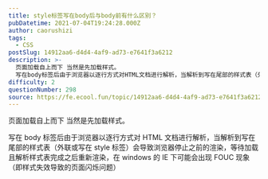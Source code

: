 ```yaml
---
title: style标签写在body后与body前有什么区别？
pubDatetime: 2021-07-04T19:24:28.000Z
author: caorushizi
tags:
  - CSS
postSlug: 14912aa6-d4d4-4af9-ad73-e7641f3a6212
description: >-
  页面加载自上而下 当然是先加载样式。
  写在body标签后由于浏览器以逐行方式对HTML文档进行解析，当解析到写在尾部的样式表（外联或写在style标签）会导致浏览器停止之前的渲染，等待加载且解析样式表完成之后重新渲染，在windows的IE下可能会出现FOUC现象（即样式失效导致的页面闪烁问题）
difficulty: 2
questionNumber: 298
source: https://fe.ecool.fun/topic/14912aa6-d4d4-4af9-ad73-e7641f3a6212
---
```


页面加载自上而下 当然是先加载样式。

写在 body 标签后由于浏览器以逐行方式对 HTML 文档进行解析，当解析到写在尾部的样式表（外联或写在 style 标签）会导致浏览器停止之前的渲染，等待加载且解析样式表完成之后重新渲染，在 windows 的 IE 下可能会出现 FOUC 现象（即样式失效导致的页面闪烁问题）
